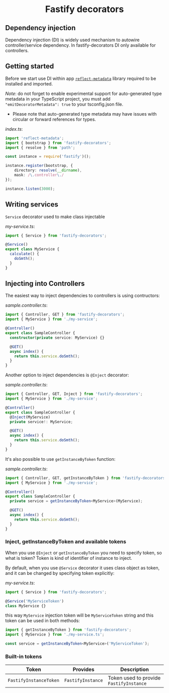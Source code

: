 <h1 style="text-align: center">Fastify decorators</h1>

## Dependency injection

Dependency injection (DI) is widely used mechanism to autowire controller/service dependency.
In fastify-decorators DI only available for controllers.

## Getting started

Before we start use DI within app [`reflect-metadata`] library required to be installed and imported.

*Note*: do not forget to enable experimental support for auto-generated type metadata in your TypeScript project, you must add `"emitDecoratorMetadata": true` to your tsconfig.json file.
   - Please note that auto-generated type metadata may have issues with circular or forward references for types.

*index.ts*:
```typescript
import 'reflect-metadata';
import { bootstrap } from 'fastify-decorators';
import { resolve } from 'path';

const instance = require('fastify')();

instance.register(bootstrap, {
    directory: resolve(__dirname),
    mask: /\.controller\./
});

instance.listen(3000);
```

## Writing services

`Service` decorator used to make class injectable

*my-service.ts*:
```typescript
import { Service } from 'fastify-decorators';

@Service()
export class MyService {
  calculate() {
    doSmth();
  }
}
```

## Injecting into Controllers

The easiest way to inject dependencies to controllers is using contructors:

*sample.controller.ts*:
```typescript
import { Controller, GET } from 'fastify-decorators';
import { MyService } from './my-service';

@Controller()
export class SampleController {
  constructor(private service: MyService) {}

  @GET()
  async index() {
    return this.service.doSmth();
  }
}
```

Another option to inject dependencies is `@Inject` decorator:

*sample.controller.ts*:
```typescript
import { Controller, GET, Inject } from 'fastify-decorators';
import { MyService } from './my-service';

@Controller()
export class SampleController {
  @Inject(MyService)
  private service!: MyService;

  @GET()
  async index() {
    return this.service.doSmth();
  }
}
```

It's also possible to use `getInstanceByToken` function:

*sample.controller.ts*:
```typescript
import { Controller, GET, getInstanceByToken } from 'fastify-decorators';
import { MyService } from './my-service';

@Controller()
export class SampleController {
  private service = getInstanceByToken<MyService>(MyService);

  @GET()
  async index() {
    return this.service.doSmth();
  }
}
```

### Inject, getInstanceByToken and available tokens

When you use `@Inject` or `getInstanceByToken` you need to specify token, so what is token?
Token is kind of identifier of instance to inject.

By default, when you use `@Service` decorator it uses class object as token, and it can be changed by specifying token explicitly:

*my-service.ts*:
```typescript
import { Service } from 'fastify-decorators';

@Service('MyServiceToken')
class MyService {}
```

this way `MyService` injection token will be `MyServiceToken` string and this token can be used in both methods:

```typescript
import { getInstanceByToken } from 'fastify-decorators';
import { MyService } from './my-service.ts';

const service = getInstanceByToken<MyService>('MyServiceToken');
```

### Built-in tokens

| Token                  | Provides          | Description                             |
|------------------------|-------------------|-----------------------------------------|
| `FastifyInstanceToken` | `FastifyInstance` | Token used to provide `FastifyInstance` |

[`reflect-metadata`]: https://npmjs.org/package/reflect-metadata
